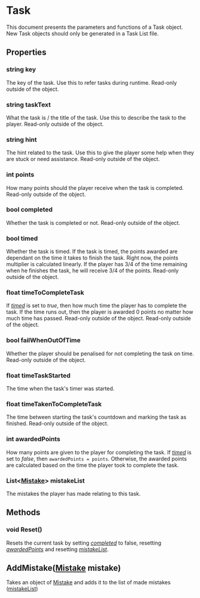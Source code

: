 # Task
This document presents the parameters and functions of a Task object. New Task objects should only be generated in a Task List file.

## Properties
### string **key** 
The key of the task. Use this to refer tasks during runtime. Read-only outside of the object.

### string **taskText**
What the task is / the title of the task. Use this to describe the task to the player. Read-only outside of the object.

### string **hint**
The hint related to the task. Use this to give the player some help when they are stuck or need assistance. Read-only outside of the object.

### int **points**
How many points should the player receive when the task is completed. Read-only outside of the object.

### bool **completed**
Whether the task is completed or not. Read-only outside of the object.

### bool **timed**
Whether the task is timed. If the task is timed, the points awarded are dependant on the time it takes to finish the task. Right now, the points multiplier is calculated linearly. If the player has 3/4 of the time remaining when he finishes the task, he will receive 3/4 of the points. Read-only outside of the object.

### float **timeToCompleteTask**
If [_timed_][timed_doc] is set to _true_, then how much time the player has to complete the task. If the time runs out, then the player is awarded 0 points no matter how much time has passed. Read-only outside of the object. Read-only outside of the object.

### bool **failWhenOutOfTime**
Whether the player should be penalised for not completing the task on time. Read-only outside of the object.

### float **timeTaskStarted**
The time when the task's timer was started.

### float **timeTakenToCompleteTask**
The time between starting the task's countdown and marking the task as finished. Read-only outside of the object.

### int **awardedPoints**
How many points are given to the player for completing the task. If _[timed][timed_doc]_ is set to _false_, then `awardedPoints = points`. Otherwise, the awarded points are calculated based on the time the player took to complete the task.

### List<[Mistake][mistake_doc]> **mistakeList** 
The mistakes the player has made relating to this task.

## Methods
### void **Reset**()
Resets the current task by setting _[completed][completed_doc]_ to false, resetting _[awardedPoints][awarded_doc]_ and resetting _[mistakeList][mistakelist_doc]_.

## **AddMistake**([Mistake][mistake_doc] **mistake**)
Takes an object of [Mistake][mistake_doc] and adds it to the list of made mistakes ([mistakeList][mistakelist_doc])

[completed_doc]: /Docs/Architecture/Classes/task.md#bool-completed
[timed_doc]: /Docs/Architecture/Classes/task.md#bool-timed
[awarded_doc]: /Docs/Architecture/Classes/task.md#int-awardedpoints
[mistakelist_doc]: /Docs/Architecture/Classes/task.md#listmistake-mistakelist
[mistake_doc]: /Docs/Architecture/Classes/mistake.md